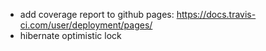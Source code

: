 - add coverage report to github pages: https://docs.travis-ci.com/user/deployment/pages/
- hibernate optimistic lock
